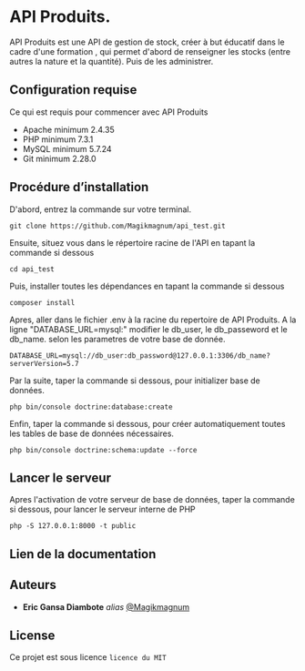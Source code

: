 # API Produits.

API Produits est une API de gestion de stock, créer à but éducatif dans le cadre d'une formation , qui permet d'abord de renseigner les stocks (entre autres la nature et la quantité). Puis de les administrer.

## Configuration requise

Ce qui est requis pour commencer avec API Produits

- Apache minimum 2.4.35
- PHP minimum 7.3.1
- MySQL minimum 5.7.24
- Git minimum 2.28.0

## Procédure d’installation 

D'abord, entrez la commande sur votre terminal.
```
git clone https://github.com/Magikmagnum/api_test.git
```
Ensuite, situez vous dans le répertoire racine de l'API en tapant la commande si dessous 
```
cd api_test
```
Puis, installer toutes les dépendances en tapant la commande  si dessous
```
composer install
```
Apres, aller dans le fichier .env à la racine du repertoire de API Produits. A la ligne "DATABASE_URL=mysql:" modifier le db_user, le db_passeword et le db_name. selon les parametres de votre base de donnée.
```
DATABASE_URL=mysql://db_user:db_password@127.0.0.1:3306/db_name?serverVersion=5.7
```
Par la suite, taper la commande  si dessous, pour initializer base de données.
```
php bin/console doctrine:database:create
```
Enfin, taper la commande  si dessous, pour créer automatiquement toutes les tables de base de données nécessaires.
```
php bin/console doctrine:schema:update --force
```
## Lancer le serveur
Apres l'activation de votre serveur de base de données, taper la commande si dessous, pour lancer le serveur interne de PHP
```
php -S 127.0.0.1:8000 -t public
```
## Lien de la documentation

## Auteurs

* **Eric Gansa Diambote** _alias_ [@Magikmagnum](https://github.com/Magikmagnum)

## License
Ce projet est sous licence ``licence du MIT``
